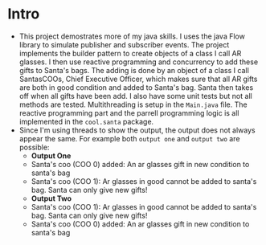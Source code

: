 # Intro
  * This project demostrates more of my java skills. I uses the java Flow library to simulate publisher and subscriber events. The project implements the builder pattern to create objects of a class I call AR glasses. I then use reactive programming and concurrency to add these gifts to Santa's bags. The adding is done by an object of a class I call SantasCOOs, Chief Executive Officer, which makes sure that all AR gifts are both in good condition and added to Santa's bag. Santa then takes off when all gifts have been add. I also have some unit tests but not all methods are tested. Multithreading is setup in the `Main.java` file. The reactive programming part and the parrell programming logic is all implemented in the `cool.santa` package.
  * Since I'm using threads to show the output, the output does not always appear the same. For example both `output one` and `output two` are possible:
    * **Output One**
    *  Santa's coo (COO 0) added: An ar glasses gift in new condition to santa's bag
    * Santa's coo (COO 1): Ar glasses in good cannot be added to santa's bag. Santa can only give new gifts!
    * **Output Two**
    * Santa's coo (COO 1): Ar glasses in good cannot be added to santa's bag. Santa can only give new gifts!
    *  Santa's coo (COO 0) added: An ar glasses gift in new condition to santa's bag